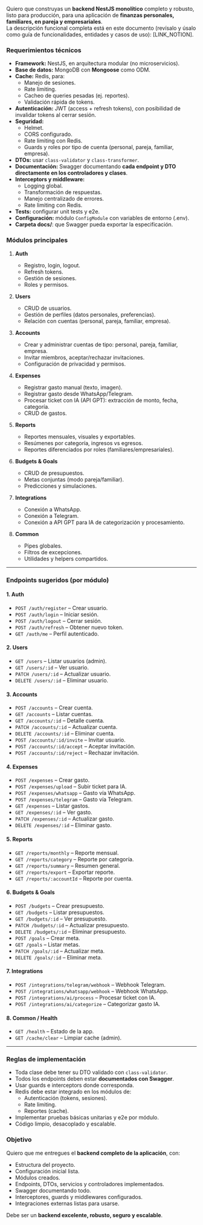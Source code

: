 Quiero que construyas un **backend NestJS monolítico** completo y robusto, listo para producción, para una aplicación de **finanzas personales, familiares, en pareja y empresariales**.  
La descripción funcional completa está en este documento (revísalo y úsalo como guía de funcionalidades, entidades y casos de uso): [LINK_NOTION].

### Requerimientos técnicos
- **Framework:** NestJS, en arquitectura modular (no microservicios).  
- **Base de datos:** MongoDB con **Mongoose** como ODM.  
- **Cache:** Redis, para:
  - Manejo de sesiones.  
  - Rate limiting.  
  - Cacheo de queries pesadas (ej. reportes).  
  - Validación rápida de tokens.  
- **Autenticación:** JWT (access + refresh tokens), con posibilidad de invalidar tokens al cerrar sesión.  
- **Seguridad:**
  - Helmet.  
  - CORS configurado.  
  - Rate limiting con Redis.  
  - Guards y roles por tipo de cuenta (personal, pareja, familiar, empresa).  
- **DTOs:** usar `class-validator` y `class-transformer`.  
- **Documentación:** Swagger documentando **cada endpoint y DTO directamente en los controladores y clases**.  
- **Interceptors y middleware:**
  - Logging global.  
  - Transformación de respuestas.  
  - Manejo centralizado de errores.  
  - Rate limiting con Redis.  
- **Tests:** configurar unit tests y e2e.  
- **Configuración:** módulo `ConfigModule` con variables de entorno (.env).  
- **Carpeta docs/**: que Swagger pueda exportar la especificación.

### Módulos principales
1. **Auth**
   - Registro, login, logout.  
   - Refresh tokens.  
   - Gestión de sesiones.  
   - Roles y permisos.  

2. **Users**
   - CRUD de usuarios.  
   - Gestión de perfiles (datos personales, preferencias).  
   - Relación con cuentas (personal, pareja, familiar, empresa).  

3. **Accounts**
   - Crear y administrar cuentas de tipo: personal, pareja, familiar, empresa.  
   - Invitar miembros, aceptar/rechazar invitaciones.  
   - Configuración de privacidad y permisos.  

4. **Expenses**
   - Registrar gasto manual (texto, imagen).  
   - Registrar gasto desde WhatsApp/Telegram.  
   - Procesar ticket con IA (API GPT): extracción de monto, fecha, categoría.  
   - CRUD de gastos.  

5. **Reports**
   - Reportes mensuales, visuales y exportables.  
   - Resúmenes por categoría, ingresos vs egresos.  
   - Reportes diferenciados por roles (familiares/empresariales).  

6. **Budgets & Goals**
   - CRUD de presupuestos.  
   - Metas conjuntas (modo pareja/familiar).  
   - Predicciones y simulaciones.  

7. **Integrations**
   - Conexión a WhatsApp.  
   - Conexión a Telegram.  
   - Conexión a API GPT para IA de categorización y procesamiento.  

8. **Common**
   - Pipes globales.  
   - Filtros de excepciones.  
   - Utilidades y helpers compartidos.  

---

### Endpoints sugeridos (por módulo)

#### 1. Auth
- `POST /auth/register` – Crear usuario.  
- `POST /auth/login` – Iniciar sesión.  
- `POST /auth/logout` – Cerrar sesión.  
- `POST /auth/refresh` – Obtener nuevo token.  
- `GET /auth/me` – Perfil autenticado.  

#### 2. Users
- `GET /users` – Listar usuarios (admin).  
- `GET /users/:id` – Ver usuario.  
- `PATCH /users/:id` – Actualizar usuario.  
- `DELETE /users/:id` – Eliminar usuario.  

#### 3. Accounts
- `POST /accounts` – Crear cuenta.  
- `GET /accounts` – Listar cuentas.  
- `GET /accounts/:id` – Detalle cuenta.  
- `PATCH /accounts/:id` – Actualizar cuenta.  
- `DELETE /accounts/:id` – Eliminar cuenta.  
- `POST /accounts/:id/invite` – Invitar usuario.  
- `POST /accounts/:id/accept` – Aceptar invitación.  
- `POST /accounts/:id/reject` – Rechazar invitación.  

#### 4. Expenses
- `POST /expenses` – Crear gasto.  
- `POST /expenses/upload` – Subir ticket para IA.  
- `POST /expenses/whatsapp` – Gasto vía WhatsApp.  
- `POST /expenses/telegram` – Gasto vía Telegram.  
- `GET /expenses` – Listar gastos.  
- `GET /expenses/:id` – Ver gasto.  
- `PATCH /expenses/:id` – Actualizar gasto.  
- `DELETE /expenses/:id` – Eliminar gasto.  

#### 5. Reports
- `GET /reports/monthly` – Reporte mensual.  
- `GET /reports/category` – Reporte por categoría.  
- `GET /reports/summary` – Resumen general.  
- `GET /reports/export` – Exportar reporte.  
- `GET /reports/:accountId` – Reporte por cuenta.  

#### 6. Budgets & Goals
- `POST /budgets` – Crear presupuesto.  
- `GET /budgets` – Listar presupuestos.  
- `GET /budgets/:id` – Ver presupuesto.  
- `PATCH /budgets/:id` – Actualizar presupuesto.  
- `DELETE /budgets/:id` – Eliminar presupuesto.  
- `POST /goals` – Crear meta.  
- `GET /goals` – Listar metas.  
- `PATCH /goals/:id` – Actualizar meta.  
- `DELETE /goals/:id` – Eliminar meta.  

#### 7. Integrations
- `POST /integrations/telegram/webhook` – Webhook Telegram.  
- `POST /integrations/whatsapp/webhook` – Webhook WhatsApp.  
- `POST /integrations/ai/process` – Procesar ticket con IA.  
- `POST /integrations/ai/categorize` – Categorizar gasto IA.  

#### 8. Common / Health
- `GET /health` – Estado de la app.  
- `GET /cache/clear` – Limpiar cache (admin).  

---

### Reglas de implementación
- Toda clase debe tener su DTO validado con `class-validator`.  
- Todos los endpoints deben estar **documentados con Swagger**.  
- Usar guards e interceptors donde corresponda.  
- Redis debe estar integrado en los módulos de:
  - Autenticación (tokens, sesiones).  
  - Rate limiting.  
  - Reportes (cache).  
- Implementar pruebas básicas unitarias y e2e por módulo.  
- Código limpio, desacoplado y escalable.  

### Objetivo
Quiero que me entregues el **backend completo de la aplicación**, con:
- Estructura del proyecto.  
- Configuración inicial lista.  
- Módulos creados.  
- Endpoints, DTOs, servicios y controladores implementados.  
- Swagger documentando todo.  
- Interceptores, guards y middlewares configurados.  
- Integraciones externas listas para usarse.  

Debe ser un **backend excelente, robusto, seguro y escalable**.  
